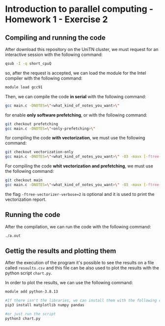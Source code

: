 # Introduction to parallel computing - Homework 1 -  Exercise 2

## Compiling and running the code
After download this repository on the UniTN cluster, we must request for an interactive session with the following command:
```bash
qsub -I -q short_cpuQ
```
so, after the request is accepted, we can load the module for the Intel compiler with the following command:
```bash
module load gcc91
```

Then, we can compile the code **in serial** with the following command:
```bash
gcc main.c -DNOTES=\"<what_kind_of_notes_you_want>\" 
```

for enable **only software prefetching**, or with the following command:

```bash
git checkout prefetching
gcc main.c -DNOTES=\"<only-prefetching>\" 
```

for compiling the code **with vectorization**, we must use the following command:
```bash 
git checkout vectorization-only
gcc main.c -DNOTES=\"<what_kind_of_notes_you_want>\" -O3 -mavx [-ftree-vectorizer-verbose=2] 
```

For compiling the code **whit vectorization and prefetching**, we must use the following command:
```bash
git checkout main
gcc main.c -DNOTES=\"<what_kind_of_notes_you_want>\" -O3 -mavx [-ftree-vectorizer-verbose=2] 
```
the flag `-ftree-vectorizer-verbose=2` is optional and it is used to print the vectorization report.

## Running the code
After the compilation, we can run the code with the following command:
```bash
./a.out
```

## Gettig the results and plotting them
After the execution of the program it's possible to see the results on a file called `resoults.csv` and this file can be also used to plot the results with the python script `chart.py`.

In order to plot the results, we can use the following command:
```bash
module add python-3.8.13

#If there isn't the libraries, we can install them with the following command:
pip3 install matplotlib numpy pandas

#or just run the script
python3 chart.py
```
